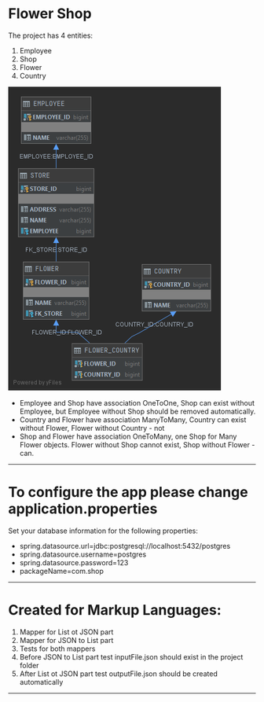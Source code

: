 # Flower Shop

The project has 4 entities:
1. Employee
2. Shop
3. Flower
4. Country

![alt text](INFORMATION_SCHEMA.png "Tables schema")

* Employee and Shop have association OneToOne, Shop can exist without Employee, but Employee without Shop should be removed automatically.
* Country and Flower have association ManyToMany, Country can exist without Flower, Flower without Country - not
* Shop and Flower have association OneToMany, one Shop for Many Flower objects. Flower without Shop cannot exist, Shop without Flower - can.

---

# To configure the app please change application.properties #
Set your database information for the following properties:
* spring.datasource.url=jdbc:postgresql://localhost:5432/postgres
* spring.datasource.username=postgres
* spring.datasource.password=123
* packageName=com.shop

---

# Created for Markup Languages: #
1. Mapper for List<T> ot JSON part
2. Mapper for JSON to List<T> part
3. Tests for both mappers
4. Before JSON to List<T> part test inputFile.json should exist in the project folder
5. After List<T> ot JSON part test outputFile.json should be created automatically 



---
